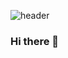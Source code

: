 ![header](https://capsule-render.vercel.app/api?type=Waving&color=gradient&customColorList=10,1,2,255,15&width=100%&height=280&section=header&text=Sulgi's%20GitHub%20Profile&fontSize=55&fontAlignY=40)
### Hi there 👋

<!--
**leesulgi66/leesulgi66** is a ✨ _special_ ✨ repository because its `README.md` (this file) appears on your GitHub profile.

Here are some ideas to get you started:

- 🔭 I’m currently working on ...
- 🌱 I’m currently learning ...
- 👯 I’m looking to collaborate on ...
- 🤔 I’m looking for help with ...
- 💬 Ask me about ...
- 📫 How to reach me: ...
- 😄 Pronouns: ...
- ⚡ Fun fact: ...
-->
